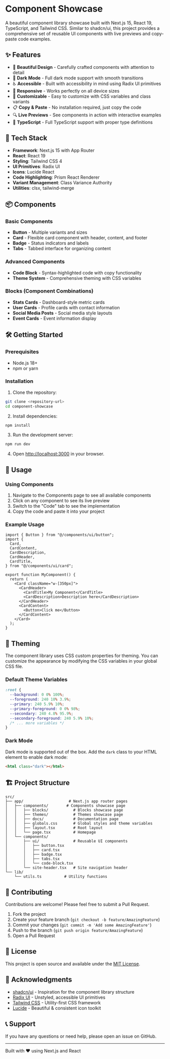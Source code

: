 # Component Showcase

A beautiful component library showcase built with Next.js 15, React 19, TypeScript, and Tailwind CSS. Similar to shadcn/ui, this project provides a comprehensive set of reusable UI components with live previews and copy-paste code examples.

## ✨ Features

- 🎨 **Beautiful Design** - Carefully crafted components with attention to detail
- 🌙 **Dark Mode** - Full dark mode support with smooth transitions
- ♿ **Accessible** - Built with accessibility in mind using Radix UI primitives
- 📱 **Responsive** - Works perfectly on all device sizes
- 🔧 **Customizable** - Easy to customize with CSS variables and class variants
- 📋 **Copy & Paste** - No installation required, just copy the code
- 🔍 **Live Previews** - See components in action with interactive examples
- 🎯 **TypeScript** - Full TypeScript support with proper type definitions

## 🚀 Tech Stack

- **Framework**: Next.js 15 with App Router
- **React**: React 19
- **Styling**: Tailwind CSS 4
- **UI Primitives**: Radix UI
- **Icons**: Lucide React
- **Code Highlighting**: Prism React Renderer
- **Variant Management**: Class Variance Authority
- **Utilities**: clsx, tailwind-merge

## 📦 Components

### Basic Components

- **Button** - Multiple variants and sizes
- **Card** - Flexible card component with header, content, and footer
- **Badge** - Status indicators and labels
- **Tabs** - Tabbed interface for organizing content

### Advanced Components

- **Code Block** - Syntax-highlighted code with copy functionality
- **Theme System** - Comprehensive theming with CSS variables

### Blocks (Component Combinations)

- **Stats Cards** - Dashboard-style metric cards
- **User Cards** - Profile cards with contact information
- **Social Media Posts** - Social media style layouts
- **Event Cards** - Event information display

## 🛠️ Getting Started

### Prerequisites

- Node.js 18+
- npm or yarn

### Installation

1. Clone the repository:

```bash
git clone <repository-url>
cd component-showcase
```

2. Install dependencies:

```bash
npm install
```

3. Run the development server:

```bash
npm run dev
```

4. Open [http://localhost:3000](http://localhost:3000) in your browser.

## 📖 Usage

### Using Components

1. Navigate to the Components page to see all available components
2. Click on any component to see its live preview
3. Switch to the "Code" tab to see the implementation
4. Copy the code and paste it into your project

### Example Usage

```tsx
import { Button } from "@/components/ui/button";
import {
  Card,
  CardContent,
  CardDescription,
  CardHeader,
  CardTitle,
} from "@/components/ui/card";

export function MyComponent() {
  return (
    <Card className="w-[350px]">
      <CardHeader>
        <CardTitle>My Component</CardTitle>
        <CardDescription>Description here</CardDescription>
      </CardHeader>
      <CardContent>
        <Button>Click me</Button>
      </CardContent>
    </Card>
  );
}
```

## 🎨 Theming

The component library uses CSS custom properties for theming. You can customize the appearance by modifying the CSS variables in your global CSS file.

### Default Theme Variables

```css
:root {
  --background: 0 0% 100%;
  --foreground: 240 10% 3.9%;
  --primary: 240 5.9% 10%;
  --primary-foreground: 0 0% 98%;
  --secondary: 240 4.8% 95.9%;
  --secondary-foreground: 240 5.9% 10%;
  /* ... more variables */
}
```

### Dark Mode

Dark mode is supported out of the box. Add the `dark` class to your HTML element to enable dark mode:

```html
<html class="dark"></html>
```

## 🏗️ Project Structure

```
src/
├── app/                    # Next.js app router pages
│   ├── components/        # Components showcase page
│   │   ├── blocks/           # Blocks showcase page
│   │   ├── themes/           # Themes showcase page
│   │   ├── docs/             # Documentation page
│   │   ├── globals.css       # Global styles and theme variables
│   │   ├── layout.tsx        # Root layout
│   │   └── page.tsx          # Homepage
│   └── components/
│       ├── ui/               # Reusable UI components
│       │   ├── button.tsx
│       │   ├── card.tsx
│       │   ├── badge.tsx
│       │   ├── tabs.tsx
│       │   └── code-block.tsx
│       └── site-header.tsx   # Site navigation header
└── lib/
    └── utils.ts          # Utility functions
```

## 🤝 Contributing

Contributions are welcome! Please feel free to submit a Pull Request.

1. Fork the project
2. Create your feature branch (`git checkout -b feature/AmazingFeature`)
3. Commit your changes (`git commit -m 'Add some AmazingFeature'`)
4. Push to the branch (`git push origin feature/AmazingFeature`)
5. Open a Pull Request

## 📝 License

This project is open source and available under the [MIT License](LICENSE).

## 🙏 Acknowledgments

- [shadcn/ui](https://ui.shadcn.com/) - Inspiration for the component library structure
- [Radix UI](https://radix-ui.com/) - Unstyled, accessible UI primitives
- [Tailwind CSS](https://tailwindcss.com/) - Utility-first CSS framework
- [Lucide](https://lucide.dev/) - Beautiful & consistent icon toolkit

## 📞 Support

If you have any questions or need help, please open an issue on GitHub.

---

Built with ❤️ using Next.js and React

